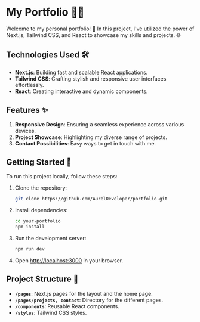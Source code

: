 # My Portfolio 👨‍💻

Welcome to my personal portfolio! 🚀 In this project, I've utilized the power of Next.js, Tailwind CSS, and React to showcase my skills and projects. 🌐

## Technologies Used 🛠️
- **Next.js**: Building fast and scalable React applications.
- **Tailwind CSS**: Crafting stylish and responsive user interfaces effortlessly.
- **React**: Creating interactive and dynamic components.

## Features ✨
1. **Responsive Design**: Ensuring a seamless experience across various devices.
2. **Project Showcase**: Highlighting my diverse range of projects.
4. **Contact Possibilities**: Easy ways to get in touch with me.

## Getting Started 🚀
To run this project locally, follow these steps:

1. Clone the repository:
   ```bash
   git clone https://github.com/AurelDeveloper/portfolio.git
   ```

2. Install dependencies:
   ```bash
   cd your-portfolio
   npm install
   ```

3. Run the development server:
   ```bash
   npm run dev
   ```

4. Open [http://localhost:3000](http://localhost:3000) in your browser.

## Project Structure 📁
- **`/pages`**: Next.js pages for the layout and the home page.
- **`/pages/projects, contact`**: Directory for the different pages.
- **`/components`**: Reusable React components.
- **`/styles`**: Tailwind CSS styles.
